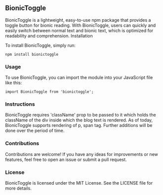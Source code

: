 ## BionicToggle

BionicToggle is a lightweight, easy-to-use npm package that provides a toggle button for bionic reading. With BionicToggle, users can quickly and easily switch between normal text and bionic text, which is optimized for readability and comprehension.
Installation

To install BionicToggle, simply run:

`npm install bionictoggle`

### Usage

To use BionicToggle, you can import the module into your JavaScript file like this:

`import BionicToggle from 'bionictoggle';`

### Instructions

BionicToggle requires 'className' prop to be passed to it which holds the className of the div inside which the blog text is rendered. As of today, BionicToggle supports rendering of p, span tag. Further additions will be done over the period of time.

### Contributions

Contributions are welcome! If you have any ideas for improvements or new features, feel free to open an issue or submit a pull request.

### License

BionicToggle is licensed under the MIT License. See the LICENSE file for more details.